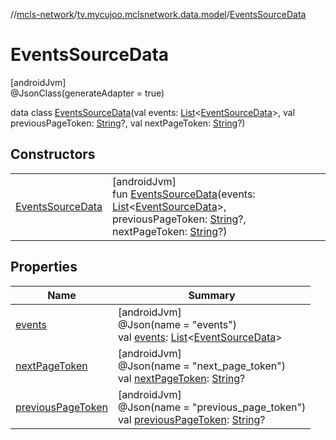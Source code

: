 //[mcls-network](../../../index.md)/[tv.mycujoo.mclsnetwork.data.model](../index.md)/[EventsSourceData](index.md)

# EventsSourceData

[androidJvm]\
@JsonClass(generateAdapter = true)

data class [EventsSourceData](index.md)(val events: [List](https://kotlinlang.org/api/latest/jvm/stdlib/kotlin.collections/-list/index.html)&lt;[EventSourceData](../-event-source-data/index.md)&gt;, val previousPageToken: [String](https://kotlinlang.org/api/latest/jvm/stdlib/kotlin/-string/index.html)?, val nextPageToken: [String](https://kotlinlang.org/api/latest/jvm/stdlib/kotlin/-string/index.html)?)

## Constructors

| | |
|---|---|
| [EventsSourceData](-events-source-data.md) | [androidJvm]<br>fun [EventsSourceData](-events-source-data.md)(events: [List](https://kotlinlang.org/api/latest/jvm/stdlib/kotlin.collections/-list/index.html)&lt;[EventSourceData](../-event-source-data/index.md)&gt;, previousPageToken: [String](https://kotlinlang.org/api/latest/jvm/stdlib/kotlin/-string/index.html)?, nextPageToken: [String](https://kotlinlang.org/api/latest/jvm/stdlib/kotlin/-string/index.html)?) |

## Properties

| Name | Summary |
|---|---|
| [events](events.md) | [androidJvm]<br>@Json(name = &quot;events&quot;)<br>val [events](events.md): [List](https://kotlinlang.org/api/latest/jvm/stdlib/kotlin.collections/-list/index.html)&lt;[EventSourceData](../-event-source-data/index.md)&gt; |
| [nextPageToken](next-page-token.md) | [androidJvm]<br>@Json(name = &quot;next_page_token&quot;)<br>val [nextPageToken](next-page-token.md): [String](https://kotlinlang.org/api/latest/jvm/stdlib/kotlin/-string/index.html)? |
| [previousPageToken](previous-page-token.md) | [androidJvm]<br>@Json(name = &quot;previous_page_token&quot;)<br>val [previousPageToken](previous-page-token.md): [String](https://kotlinlang.org/api/latest/jvm/stdlib/kotlin/-string/index.html)? |
